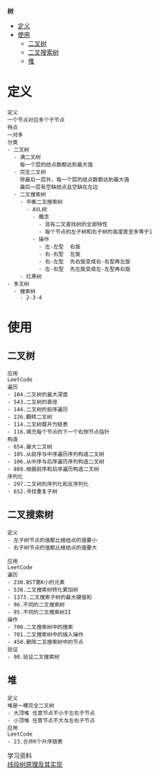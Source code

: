 **树**
- [定义](#定义)
- [使用](#使用)
  - [二叉树](#二叉树)
  - [二叉搜索树](#二叉搜索树)
  - [堆](#堆)

# 定义 #
```
定义  
一个节点对应多个子节点
特点  
一对多
分类
- 二叉树
  - 满二叉树
    每一个层的结点数都达到最大值  
  - 完全二叉树
    除最后一层外，每一个层的结点数都达到最大值  
    最后一层有空缺结点且空缺在左边
  - 二叉搜索树
    - 平衡二叉搜索树
      - AVL树
        - 概念
          - 具有二叉查找树的全部特性
          - 每个节点的左子树和右子树的高度差至多等于1
        - 操作  
          - 左-左型  右旋
          - 右-右型  左旋
          - 右-左型  先右旋变成右-右型再左旋
          - 左-右型  先左旋变成左-左型再右旋
    - 红黑树  
- 多叉树
  - 搜索树
    - 2-3-4
```

# 使用 #
## 二叉树 ##  
```
应用
LeetCode  
遍历  
- 104.二叉树的最大深度
- 543.二叉树的直径
- 144.二叉树的前序遍历
- 226.翻转二叉树
- 114.二叉树展开为链表
- 116.填充每个节点的下一个右侧节点指针
构造  
- 654.最大二叉树
- 105.从前序与中序遍历序列构造二叉树
- 106.从中序与后序遍历序列构造二叉树
- 889.根据前序和后序遍历构造二叉树  
序列化  
- 297.二叉树的序列化和反序列化
- 652.寻找重复子树
```

## 二叉搜索树 ##
```
定义
- 左子树节点的值都比根结点的值要小
- 右子树节点的值都比根结点的值要大

应用
LeetCode  
遍历  
- 230.BST第K小的元素
- 538.二叉搜索树转化累加树
- 1373.二叉搜索子树的最大键值和
- 96.不同的二叉搜索树  
- 95.不同的二叉搜索树II  
操作
- 700.二叉搜索树中的搜索
- 701.二叉搜索树中的插入操作
- 450.删除二叉搜索树中的节点
验证  
- 98.验证二叉搜索树  
```

## 堆 ##
```
定义  
堆是一棵完全二叉树  
- 大顶堆 任意节点不小于左右子节点
- 小顶堆 任意节点不大与左右子节点
应用  
LeetCode  
- 23.合并K个升序链表  
```

学习资料  
[线段树原理及其实现](https://imageslr.com/2020/02/02/segment.html)